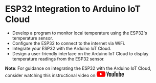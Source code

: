 
# ESP32 Integration to Arduino IoT Cloud

* Develop a program to monitor local temperature using the ESP32's temperature sensor.
* Configure the ESP32 to connect to the internet via WiFi.
* Integrate your ESP32 with the Arduino IoT Cloud.
* Design a user-friendly interface on the Arduino IoT Cloud to display temperature readings from the ESP32 sensor.

**Note**: For guidance on integrating the ESP32 with the Arduino IoT Cloud, consider watching this instructional video on <a href="https://www.youtube.com/watch?v=gpB4600keWA"> <img src="../../../images/youtube.jpg" alt="youtube" width="90" height="20" /> </a>
